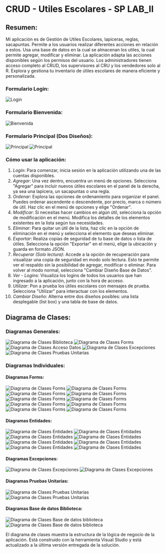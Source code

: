 # CRUD - Utiles Escolares - SP LAB_II

## Resumen:
Mi aplicación es de Gestión de Utiles Escolares, lapiceras, reglas, sacapuntas. Permite a los usuarios realizar diferentes acciones en relación a estos. Usa una base de datos en la cual se almacenan los utiles, la cual permite agregar, modificar y eliminar. La aplicación adapta las acciones disponibles según los permisos del usuario. Los administradores tienen acceso completo al CRUD, los supervisores al CRU y los vendedores solo al R. Explora y gestiona tu inventario de útiles escolares de manera eficiente y personalizada.

### Formulario Login: 
![Login](DiagramasDeClase/ImagenesDelProyecto/Login.png)
### Formulario Bienvenida: 
![Bienvenida](DiagramasDeClase/ImagenesDelProyecto/Bienvenida.png)
### Formulario Principal (Dos Diseños):
![Principal](DiagramasDeClase/ImagenesDelProyecto/PrincipalDiseñoBaseDeDatos.png)
![Principal](DiagramasDeClase/ImagenesDelProyecto/PrincipalDiseñoListBox.png)

### Cómo usar la aplicación:
1. *Login*: Para comenzar, inicia sesión en la aplicación utilizando una de las cuentas disponibles.
2. *Agregar*: Una vez dentro, encuentra un menú de opciones. Selecciona "Agregar" para incluir nuevos útiles escolares en el panel de la derecha, ya sea una lapicera, un sacapuntas o una regla.
3. *Ordenar*: Explora las opciones de ordenamiento para organizar el panel. Puedes ordenar ascendente o descendente, por precio, marca o número de útil. Haz clic en el menú de opciones y elige "Ordenar".
4. *Modificar*: Si necesitas hacer cambios en algún útil, selecciona la opción de modificación en el menú. Modifica los detalles de los elementos existentes en la lista según tus necesidades.
5. *Eliminar*: Para quitar un útil de la lista, haz clic en la opción de eliminación en el menú y selecciona el elemento que deseas eliminar.
6. *Exportar*: Realiza copias de seguridad de tu base de datos o lista de útiles. Selecciona la opción "Exportar" en el menú, elige la ubicación y guarda en formato JSON.
7. *Recuperar (Solo lectura)*: Accede a la opción de recuperación para visualizar una copia de seguridad en modo solo lectura. Esto te permite ver el respaldo sin la posibilidad de agregar, modificar o eliminar. Para volver al modo normal, selecciona "Cambiar Diseño Base de Datos".
8. *Ver - Logins*: Visualiza los logins de todos los usuarios que han ingresado a la aplicación, junto con la hora de acceso.
9. *Utilizar*: Pon a prueba los útiles escolares con mensajes de prueba. Selecciona "Utilizar" para interactuar con los elementos.
10. *Cambiar Diseño*: Alterna entre dos diseños posibles: una lista desplegable (list box) y una tabla de base de datos.

## Diagrama de Clases:
### Diagramas Generales:
![Diagrama de Clases Biblioteca](DiagramasDeClase/DiagramasGenerales/DiagramaDeClasesBiblioteca.png)
![Diagrama de Clases Forms](DiagramasDeClase/DiagramasGenerales/DiagramaDeClasesForms.png)
![Diagrama de Clases Acceso Datos](DiagramasDeClase/DiagramasGenerales/DiagramaDeAccesoDatos.png)
![Diagrama de Clases Excepciones](DiagramasDeClase/DiagramasGenerales/DiagramaDeExcepciones.png)
![Diagrama de Clases Pruebas Unitarias](DiagramasDeClase/DiagramasGenerales/DiagramaDePruebasUnitarias.png)
### Diagramas Individuales:
#### Diagramas Forms:
![Diagrama de Clases Forms](DiagramasDeClase/DiagramasIndividuales/DiagramasForms/DiagramaFormBienvenida.png)
![Diagrama de Clases Forms](DiagramasDeClase/DiagramasIndividuales/DiagramasForms/DiagramaFormLapicera.png)
![Diagrama de Clases Forms](DiagramasDeClase/DiagramasIndividuales/DiagramasForms/DiagramaFormPrincipal.png)
![Diagrama de Clases Forms](DiagramasDeClase/DiagramasIndividuales/DiagramasForms/DiagramaFormRegla.png)
![Diagrama de Clases Forms](DiagramasDeClase/DiagramasIndividuales/DiagramasForms/DiagramaFormSacapuntas.png)
![Diagrama de Clases Forms](DiagramasDeClase/DiagramasIndividuales/DiagramasForms/DiagramaFormUtilEscolar.png)
![Diagrama de Clases Forms](DiagramasDeClase/DiagramasIndividuales/DiagramasForms/DiagramaFormVisualizadorLogins.png)
![Diagrama de Clases Forms](DiagramasDeClase/DiagramasIndividuales/DiagramasForms/DiagramaLogin.png)
![Diagrama de Clases Forms](DiagramasDeClase/DiagramasIndividuales/DiagramasForms/DiagramaProgram.png)
![Diagrama de Clases Forms](DiagramasDeClase/DiagramasIndividuales/DiagramasForms/DiagramaUsuario.png)
#### Diagramas Entidades:
![Diagrama de Clases Entidades](DiagramasDeClase/DiagramasIndividuales/DiagramasEntidades/DiagramaCartuchera.png)
![Diagrama de Clases Entidades](DiagramasDeClase/DiagramasIndividuales/DiagramasEntidades/DiagramaDelegados.png)
![Diagrama de Clases Entidades](DiagramasDeClase/DiagramasIndividuales/DiagramasEntidades/DiagramaEnumerados.png)
![Diagrama de Clases Entidades](DiagramasDeClase/DiagramasIndividuales/DiagramasEntidades/DiagramaIUtilizable.png)
![Diagrama de Clases Entidades](DiagramasDeClase/DiagramasIndividuales/DiagramasEntidades/DiagramaLapicera.png)
![Diagrama de Clases Entidades](DiagramasDeClase/DiagramasIndividuales/DiagramasEntidades/DiagramaRegla.png)
![Diagrama de Clases Entidades](DiagramasDeClase/DiagramasIndividuales/DiagramasEntidades/DiagramaSacapuntas.png)
![Diagrama de Clases Entidades](DiagramasDeClase/DiagramasIndividuales/DiagramasEntidades/DiagramaUtilEscolar.png)
#### Diagramas Excepciones:
![Diagrama de Clases Excepciones](DiagramasDeClase/DiagramasIndividuales/DiagramasExcepciones/DiagramaErrorBaseDeDatosException.png)
![Diagrama de Clases Excepciones](DiagramasDeClase/DiagramasIndividuales/DiagramasExcepciones/DiagramaOperacionInvalidaException.png)
#### Diagramas Pruebas Unitarias:
![Diagrama de Clases Pruebas Unitarias](DiagramasDeClase/DiagramasIndividuales/DiagramasPruebasUnitarias/DiagramaCartucheraTest.png)
![Diagrama de Clases Pruebas Unitarias](DiagramasDeClase/DiagramasIndividuales/DiagramasPruebasUnitarias/DiagramaUtilEscolarTest.png)
#### Diagramas Base de datos Biblioteca:
![Diagrama de Clases Base de datos biblioteca](DiagramasDeClase/DiagramasIndividuales/DiagramasBaseDeDatosBiblioteca/DiagramaAccesoDatos.png)
![Diagrama de Clases Base de datos biblioteca](DiagramasDeClase/DiagramasIndividuales/DiagramasBaseDeDatosBiblioteca/DiagramaIAccesoDatos.png)

El diagrama de clases muestra la estructura de la lógica de negocio de la aplicación.  Está construido con la herramienta Visual Studio y está actualizado a la última versión entregada de la solución.